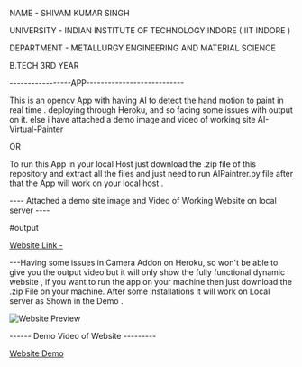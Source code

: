NAME - SHIVAM KUMAR SINGH

UNIVERSITY - INDIAN INSTITUTE OF TECHNOLOGY INDORE ( IIT INDORE )

DEPARTMENT - METALLURGY ENGINEERING AND MATERIAL SCIENCE
             
B.TECH 3RD YEAR 
             

-----------------APP---------------------------

This is an opencv App with having AI to detect the hand motion to paint in real time .
deploying through Heroku, and so facing some issues with output on it.
else i have attached a demo image and video of working site AI-Virtual-Painter

OR

To run this App in your local Host just download the .zip file of this repository and extract all the files and just need to run AIPaintrer.py file after that the App will work on your local host .

---- Attached a demo site image and Video of Working Website on local server ----



#output

[Website Link -](https://opencv-painter.herokuapp.com/)

---Having some issues in Camera Addon on Heroku, so won't be able to give you the output video but it will only show the fully functional dynamic website ,  if you want to run the app on your machine then just download the .zip File on your machine. After some installations it will work on Local server as Shown in the Demo .


![Website Preview](https://user-images.githubusercontent.com/113454708/199110932-c602ec63-fc37-400b-9d7a-d9db70b58a02.jpg)

------ Demo Video of Website ---------

  [Website Demo](https://drive.google.com/file/d/1aKSBbZkPtf9uBlA5jt-PAo80M2Ov2FMk/view?usp=drivesdk)



